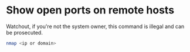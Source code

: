 # Show open ports on remote hosts
Watchout, if you're not the system owner, this command
is illegal and can be prosecuted.

``` sh
nmap <ip or domain>
```

